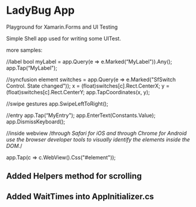 # LadyBug App

Playground for Xamarin.Forms and UI Testing


Simple Shell app used for writing some UITest.

more samples:

//label
bool myLabel = app.Query(e => e.Marked(“MyLabel")).Any();
app.Tap(“MyLabel");

//syncfusion element
switches = app.Query(e => e.Marked("SfSwitch Control. State changed"));
x = (float)switches[c].Rect.CenterX;
y = (float)switches[c].Rect.CenterY;
app.TapCoordinates(x, y);

//swipe gestures
app.SwipeLeftToRight();

//entry
 app.Tap(“MyEntry"); 
 app.EnterText(Constants.Value);
 app.DismissKeyboard();



//inside webview
/*through Safari for iOS 
and through Chrome for Android 
use the browser developer tools 
to visually identify 
the elements inside the DOM.*/

 app.Tap(c => c.WebView().Css("#element"));
 
 
 ## Added Helpers method for  scrolling
 
 ## Added WaitTimes into AppInitializer.cs
 
